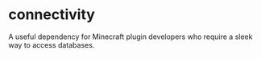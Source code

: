 # connectivity
A useful dependency for Minecraft plugin developers who require a sleek way to access databases.

